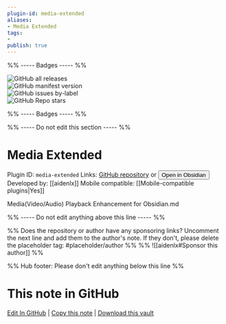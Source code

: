 ```yaml
---
plugin-id: media-extended
aliases:
- Media Extended
tags: 
- 
publish: true
---
```


%% ----- Badges ----- %%

![GitHub all releases](https://img.shields.io/github/downloads/aidenlx/media-extended/total?color=573E7A&logo=github&style=for-the-badge)   
![GitHub manifest version](https://img.shields.io/github/manifest-json/v/aidenlx/media-extended?color=573E7A&logo=github&style=for-the-badge)   
![GitHub issues by-label](https://img.shields.io/github/issues/aidenlx/media-extended/help%20wanted?color=573E7A&logo=github&style=for-the-badge)   
![GitHub Repo stars](https://img.shields.io/github/stars/aidenlx/media-extended?color=573E7A&logo=github&style=for-the-badge)

%% ----- Badges ----- %%

%% ----- Do not edit this section ----- %%

# Media Extended

Plugin ID: `media-extended`
Links: [GitHub repository](https://github.com/aidenlx/media-extended) or [<button id=HH>Open in Obsidian</button>](obsidian://show-plugin?id=media-extended)
Developed by: [[aidenlx]]
Mobile compatible: [[Mobile-compatible plugins|Yes]]

Media(Video/Audio) Playback Enhancement for Obsidian.md

%% ----- Do not edit anything above this line ----- %% 

%% Does the repository or author have any sponsoring links? Uncomment the next line and add them to the author's note. If they don't, please delete the placeholder tag: #placeholder/author %%
%% ![[aidenlx#Sponsor this author]] %%

%% Hub footer: Please don't edit anything below this line %%

# This note in GitHub

<span class="git-footer">[Edit In GitHub](https://github.dev/obsidian-community/obsidian-hub/blob/main/02%20-%20Community%20Expansions/02.05%20All%20Community%20Expansions/Plugins/media-extended.md "git-hub-edit-note") | [Copy this note](https://raw.githubusercontent.com/obsidian-community/obsidian-hub/main/02%20-%20Community%20Expansions/02.05%20All%20Community%20Expansions/Plugins/media-extended.md "git-hub-copy-note") | [Download this vault](https://github.com/obsidian-community/obsidian-hub/archive/refs/heads/main.zip "git-hub-download-vault") </span>
